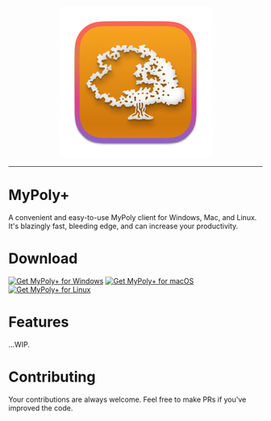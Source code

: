 <p align="center">
<img src="./assets/icon.png" height="300" width="300">
</p>

***

# MyPoly+

A convenient and easy-to-use MyPoly client for Windows, Mac, and Linux. It's blazingly fast, bleeding edge, and can increase your productivity.

# Download

<a href="https://workinprogress.com"><img src="https://img.shields.io/badge/Windows-0078D6?style=for-the-badge&logo=windows&logoColor=white" alt="Get MyPoly+ for Windows"></a>
<a href="https://workinprogress.com"><img src="https://img.shields.io/badge/macos-000000?style=for-the-badge&logo=macos&logoColor=F0F0F0" alt="Get MyPoly+ for macOS"></a>
<a href="https://workinprogress.com"><img src="https://img.shields.io/badge/Linux-FCC624?style=for-the-badge&logo=linux&logoColor=black" alt="Get MyPoly+ for Linux"></a>

# Features

...WIP.

# Contributing

Your contributions are always welcome. Feel free to make PRs if you've improved the code.

